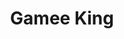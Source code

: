 ---
pid: LLP581
title: Gamee King
location_transcription: Philly
zipcode: '19120'
outside_phl: 
neighborhood: Logan,Olney
age: '13'
age_range: 13-19
instagram: 
image_file_name: LLP_581.jpg
proposal_transcription: |-
  PS4 controller

  PS4 console
topic: Pop Culture,Technology
topic_summary: 0, 0
type: Sculpture Statue
keywords_other: video games, PS4
credit: 
image_labels: 
twitter: 
facebook: 
permalink: "/monuments/llp581/"
layout: item-page
---